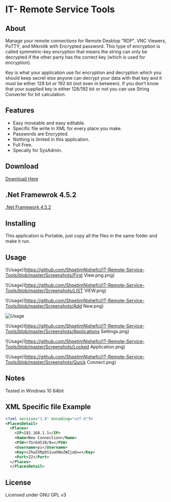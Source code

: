 IT- Remote Service Tools
=====

About
-----
Manage your remote connections for Remote Desktop "RDP", VNC Viewers, PuTTY, and Mikrotik with Encrypted password.
This type of encryption is called symmetric-key encryption that means the string can only be decrypted if the other party has the correct key (which is used for encryption).

Key is what your application use for encryption and decryption which you should keep secret else anyone can decrypt your data with that key and it must be
either 128 bit or 192 bit (not even in between). If you don’t know that your supplied key is either 128/192 bit or not you can use String Converter for bit calculation.

Features
--------
- Easy moveable and easy editable.
- Specific file write in XML for every place you make.
- Passwords are Encrypted.
- Nothing is limited in this application.
- Full Free.
- Specally for SysAdmin.

Download
---------

[Download Here](https://github.com/ShpetimNishefci/IT-Remote-Service-Tools/archive/master.zip " IT - Remote Service Tools")

.Net Framewrok 4.5.2
--------
[.Net Framework 4.5.2](https://download.microsoft.com/download/E/2/1/E21644B5-2DF2-47C2-91BD-63C560427900/NDP452-KB2901907-x86-x64-AllOS-ENU.exe " .Net Framework 4.5.2")


Installing
----------
This application is Portable, just copy all the files in the same folder and make it run.

Usage
---------

![Usage](https://github.com/ShpetimNishefci/IT-Remote-Service-Tools/blob/master/Screenshots/First View.png.png)

![Usage](https://github.com/ShpetimNishefci/IT-Remote-Service-Tools/blob/master/Screenshots/LIST VIEW.png)

![Usage](https://github.com/ShpetimNishefci/IT-Remote-Service-Tools/blob/master/Screenshots/Add New.png)

![Usage](https://github.com/ShpetimNishefci/IT-Remote-Service-Tools/blob/master/Screenshots/Edit.png)

![Usage](https://github.com/ShpetimNishefci/IT-Remote-Service-Tools/blob/master/Screenshots/Applications Settings.png)

![Usage](https://github.com/ShpetimNishefci/IT-Remote-Service-Tools/blob/master/Screenshots/Locked Application.png)

![Usage](https://github.com/ShpetimNishefci/IT-Remote-Service-Tools/blob/master/Screenshots/Quick Connect.png)

Notes
----------
Tested in Windows 10 64bit

XML Specific file Example
-------
```xml
<?xml version="1.0" encoding="utf-8"?>
<PlacesDetail>
  <Places>
    <IP>192.168.1.1</IP>
    <Name>New Connection</Name>
    <PSW>r7Gr645J8/8=</PSW>
    <Username>pi</Username>
    <Key>c2hwZXRpbS1uaXNoZWZjaQ==</Key>
    <Port>22</Port>
  </Places>
  </PlacesDetail>
```

License
-------

Licensed under GNU GPL v3

